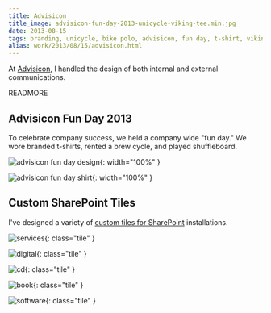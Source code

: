 ```yaml
---
title: Advisicon
title_image: advisicon-fun-day-2013-unicycle-viking-tee.min.jpg
date: 2013-08-15
tags: branding, unicycle, bike polo, advisicon, fun day, t-shirt, viking
alias: work/2013/08/15/advisicon.html
---
```


At [Advisicon](http://advisicon.com), I handled the design of both internal and 
external communications.

READMORE

## Advisicon Fun Day 2013

To celebrate company success, we held a company wide "fun day." We wore branded 
t-shirts, rented a brew cycle, and played shuffleboard.

![advisicon fun day design](/images/advisicon-fun-day-2013-unicycle-viking-lines.min.png){: width="100%" }

![advisicon fun day shirt](/images/advisicon-fun-day-2013-unicycle-viking-tee.min.jpg){: width="100%" }

## Custom SharePoint Tiles

I've designed a variety of [custom tiles for SharePoint][custom-tiles] installations.

<style>
.tile { background-color: #cc6666; margin-right: 10px; margin-bottom: 10px; float: left;}
</style>

![services](/images/services.png){: class="tile" }

![digital](/images/digital.png){: class="tile" }

![cd](/images/cd.png){: class="tile" }

![book](/images/book.png){: class="tile" }

![software](/images/software.png){: class="tile" }

[custom-tiles]: /blog/2014/06/04/make-your-own-custom-tiles-in-sharepoint-2013.html
